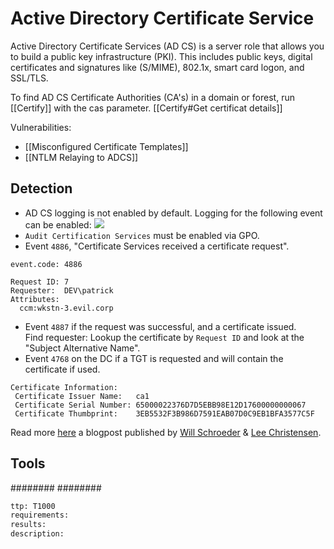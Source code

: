 # Active Directory Certificate Service
Active Directory Certificate Services (AD CS) is a server role that allows you to build a public key infrastructure (PKI). This includes public keys, digital certificates and signatures like (S/MIME), 802.1x, smart card logon, and SSL/TLS.

To find AD CS Certificate Authorities (CA's) in a domain or forest, run [[Certify]] with the cas parameter. [[Certify#Get certificat details]]

Vulnerabilities:
- [[Misconfigured Certificate Templates]]
- [[NTLM Relaying to ADCS]]

## Detection
* AD CS logging is not enabled by default. Logging for the following event can be enabled:
![](/Images/adcs.png)
* `Audit Certification Services` must be enabled via GPO.
* Event `4886`, "Certificate Services received a certificate request".
```kibana
event.code: 4886

Request ID:	7
Requester:	DEV\patrick
Attributes:	
  ccm:wkstn-3.evil.corp
```
* Event `4887` if the request was successful, and a certificate issued.  
Find requester: Lookup the certificate by `Request ID` and look at the "Subject Alternative Name".
* Event `4768` on the DC if a TGT is requested and will contain the certificate if used.
``````kibana
Certificate Information:
 Certificate Issuer Name:   ca1
 Certificate Serial Number:	65000022376D7D5EBB98E12D17600000000067
 Certificate Thumbprint:	3EB5532F3B986D7591EAB07D0C9EB1BFA3577C5F
``````

Read more [here](https://www.specterops.corp/assets/resources/Certified_Pre-Owned.pdf) a blogpost published by [Will Schroeder](https://twitter.com/harmj0y) & [Lee Christensen](https://twitter.com/tifkin_).

## Tools
########
########


```meta
ttp: T1000
requirements:
results: 
description: 
```